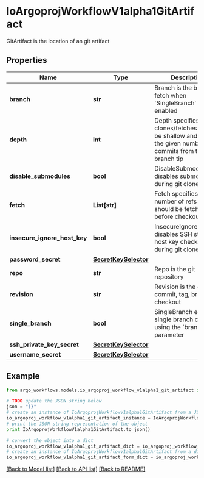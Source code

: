 # IoArgoprojWorkflowV1alpha1GitArtifact

GitArtifact is the location of an git artifact

## Properties

Name | Type | Description | Notes
------------ | ------------- | ------------- | -------------
**branch** | **str** | Branch is the branch to fetch when &#x60;SingleBranch&#x60; is enabled | [optional] 
**depth** | **int** | Depth specifies clones/fetches should be shallow and include the given number of commits from the branch tip | [optional] 
**disable_submodules** | **bool** | DisableSubmodules disables submodules during git clone | [optional] 
**fetch** | **List[str]** | Fetch specifies a number of refs that should be fetched before checkout | [optional] 
**insecure_ignore_host_key** | **bool** | InsecureIgnoreHostKey disables SSH strict host key checking during git clone | [optional] 
**password_secret** | [**SecretKeySelector**](SecretKeySelector.md) |  | [optional] 
**repo** | **str** | Repo is the git repository | 
**revision** | **str** | Revision is the git commit, tag, branch to checkout | [optional] 
**single_branch** | **bool** | SingleBranch enables single branch clone, using the &#x60;branch&#x60; parameter | [optional] 
**ssh_private_key_secret** | [**SecretKeySelector**](SecretKeySelector.md) |  | [optional] 
**username_secret** | [**SecretKeySelector**](SecretKeySelector.md) |  | [optional] 

## Example

```python
from argo_workflows.models.io_argoproj_workflow_v1alpha1_git_artifact import IoArgoprojWorkflowV1alpha1GitArtifact

# TODO update the JSON string below
json = "{}"
# create an instance of IoArgoprojWorkflowV1alpha1GitArtifact from a JSON string
io_argoproj_workflow_v1alpha1_git_artifact_instance = IoArgoprojWorkflowV1alpha1GitArtifact.from_json(json)
# print the JSON string representation of the object
print IoArgoprojWorkflowV1alpha1GitArtifact.to_json()

# convert the object into a dict
io_argoproj_workflow_v1alpha1_git_artifact_dict = io_argoproj_workflow_v1alpha1_git_artifact_instance.to_dict()
# create an instance of IoArgoprojWorkflowV1alpha1GitArtifact from a dict
io_argoproj_workflow_v1alpha1_git_artifact_form_dict = io_argoproj_workflow_v1alpha1_git_artifact.from_dict(io_argoproj_workflow_v1alpha1_git_artifact_dict)
```
[[Back to Model list]](../README.md#documentation-for-models) [[Back to API list]](../README.md#documentation-for-api-endpoints) [[Back to README]](../README.md)


